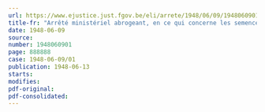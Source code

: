 ```yaml
---
url: https://www.ejustice.just.fgov.be/eli/arrete/1948/06/09/1948060901/justel
title-fr: "Arrêté ministériel abrogeant, en ce qui concerne les semences d'avoine l'arrêté ministériel du 7 août 1947, réglementant les prix des semences indigènes de céréales"
date: 1948-06-09
source:
number: 1948060901
page: 888888
case: 1948-06-09/01
publication: 1948-06-13
starts:
modifies:
pdf-original:
pdf-consolidated:
---
```


